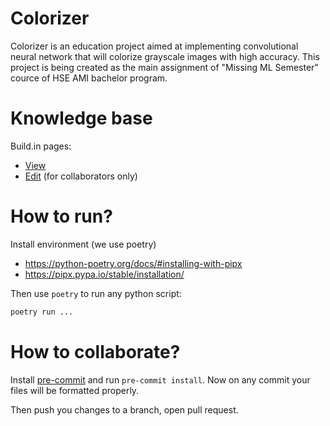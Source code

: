 # Colorizer

Colorizer is an education project aimed at implementing convolutional neural network that
will colorize grayscale images with high accuracy. This project is being created as the main assignment of
"Missing ML Semester" cource of HSE AMI bachelor program.

# Knowledge base
Build.in pages:
- [View](https://buildin.ai/dfbakin/share/87cb8381-036a-4ab2-b72e-25eee01672dc?code=KHTJB8)
- [Edit](https://buildin.ai/87cb8381-036a-4ab2-b72e-25eee01672dc) (for collaborators only)



# How to run?
Install environment (we use poetry)
- https://python-poetry.org/docs/#installing-with-pipx
- https://pipx.pypa.io/stable/installation/

Then use `poetry` to run any python script:
```bash
poetry run ...
```

# How to collaborate?
Install [pre-commit](https://pre-commit.com/) and run `pre-commit install`.
Now on any commit your files will be formatted properly.

Then push you changes to a branch, open pull request.
